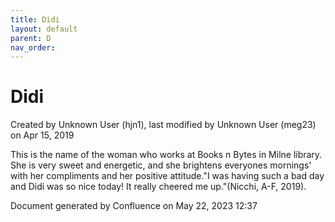 ```yaml
---
title: Didi
layout: default
parent: D
nav_order:
---
```


# Didi

Created by  Unknown User (hjn1), last modified by  Unknown User (meg23) on Apr 15, 2019

This is the name of the woman who works at Books n Bytes in Milne library. She is very sweet and energetic, and she brightens everyones mornings' with her compliments and her positive attitude.&quot;I was having such a bad day and Didi was so nice today! It really cheered me up.&quot;(Nicchi, A-F, 2019). 

Document generated by Confluence on May 22, 2023 12:37


